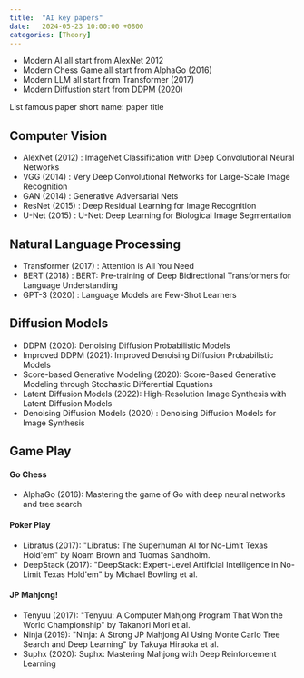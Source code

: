 ```yaml
---
title:  "AI key papers"
date:   2024-05-23 10:00:00 +0800
categories: [Theory]
---
```


* Modern AI all start from AlexNet 2012
* Modern Chess Game all start from AlphaGo (2016)
* Modern LLM all start from Transformer (2017)
* Modern Diffustion start from DDPM (2020)

List famous paper short name: paper title

## Computer Vision
* AlexNet (2012) : ImageNet Classification with Deep Convolutional Neural Networks
* VGG (2014) : Very Deep Convolutional Networks for Large-Scale Image Recognition
* GAN (2014) : Generative Adversarial Nets
* ResNet (2015) : Deep Residual Learning for Image Recognition
* U-Net (2015) : U-Net: Deep Learning for Biological Image Segmentation

## Natural Language Processing
* Transformer (2017) : Attention is All You Need
* BERT (2018) : BERT: Pre-training of Deep Bidirectional Transformers for Language Understanding
* GPT-3 (2020) : Language Models are Few-Shot Learners

## Diffusion Models
* DDPM (2020): Denoising Diffusion Probabilistic Models
* Improved DDPM (2021): Improved Denoising Diffusion Probabilistic Models
* Score-based Generative Modeling (2020): Score-Based Generative Modeling through Stochastic Differential Equations
* Latent Diffusion Models (2022): High-Resolution Image Synthesis with Latent Diffusion Models
* Denoising Diffusion Models (2020) : Denoising Diffusion Models for Image Synthesis

## Game Play

#### Go Chess
* AlphaGo (2016): Mastering the game of Go with deep neural networks and tree search

#### Poker Play
* Libratus (2017): "Libratus: The Superhuman AI for No-Limit Texas Hold'em" by Noam Brown and Tuomas Sandholm.
* DeepStack (2017): "DeepStack: Expert-Level Artificial Intelligence in No-Limit Texas Hold'em" by Michael Bowling et al.

#### JP Mahjong!
* Tenyuu (2017): "Tenyuu: A Computer Mahjong Program That Won the World Championship" by Takanori Mori et al.
* Ninja (2019): "Ninja: A Strong JP Mahjong AI Using Monte Carlo Tree Search and Deep Learning" by Takuya Hiraoka et al.
* Suphx (2020): Suphx: Mastering Mahjong with Deep Reinforcement Learning